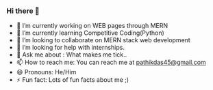 ### Hi there 👋

<!--
**PratikRout/PratikRout** is a ✨ _special_ ✨ repository because its `README.md` (this file) appears on your GitHub profile.

Here are some ideas to get you started:
-->
- 🔭 I’m currently working on WEB pages through MERN
- 🌱 I’m currently learning Competitive Coding(Python)
- 👯 I’m looking to collaborate on MERN stack web development
- 🤔 I’m looking for help with internships.
- 💬 Ask me about : What makes me tick..
- 📫 How to reach me: You can reach me at pathikdas45@gmail.com
- 😄 Pronouns: He/Him
- ⚡ Fun fact: Lots of fun facts about me ;)


